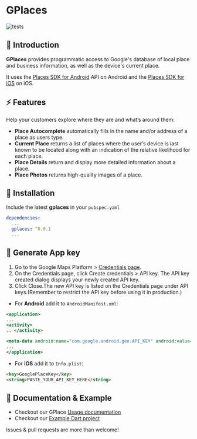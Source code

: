 # GPlaces

![tests](https://github.com/factoryplus/gplaces-flutter/actions/workflows/main.yml/badge.svg?branch=master)

## 👋 Introduction
**GPlaces** provides programmatic access to Google's database of local place and business information, as well as the device's current place.

It uses the [Places SDK for Android](https://developers.google.com/maps/documentation/places/android-sdk/overview) API on Android and the [Places SDK for iOS](https://developers.google.com/maps/documentation/places/ios-sdk/overview) on iOS.

## ⚡ Features
Help your customers explore where they are and what’s around them:

* **Place Autocomplete** automatically fills in the name and/or address of a place as users type.
* **Current Place** returns a list of places where the user’s device is last known to be located along with an indication of the relative likelihood for each place.
* **Place Details** return and display more detailed information about a place.
* **Place Photos** returns high-quality images of a place.

## 🚀 Installation
Include the latest **gplaces** in your `pubspec.yaml`
```yaml
dependencies:
  ...
  gplaces: ^0.0.1
  ...
```

## 🔑 Generate App key
1. Go to the Google Maps Platform > [Credentials page](https://console.cloud.google.com/projectselector2/google/maps-apis/credentials).
2. On the Credentials page, click Create credentials > API key. The API key created dialog displays your newly created API key.
3. Click Close.The new API key is listed on the Credentials page under API keys.(Remember to restrict the API key before using it in production.)

* For **Android** add it to `AndroidManifest.xml`:
```xml
<application>  
...  
<activity>  
.. </activity>

<meta-data android:name="com.google.android.geo.API_KEY" android:value="PASTE_YOUR_API_KEY_HERE"/>  
...  
</application>  
```

* For **iOS** add it to `Info.plist`:
```html
<key>GooglePlaceKey</key>
<string>PASTE_YOUR_API_KEY_HERE</string>
```

## 📑 Documentation & Example
* Checkout our GPlace [Usage documentation](doc/USAGE.md)
* Checkout our [Example Dart project](./example)

Issues & pull requests are more than welcome!
